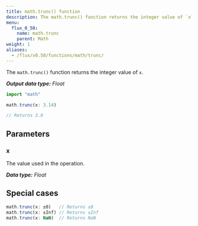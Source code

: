 ```yaml
---
title: math.trunc() function
description: The math.trunc() function returns the integer value of `x`.
menu:
  flux_0_50:
    name: math.trunc
    parent: Math
weight: 1
aliases:
  - /flux/v0.50/functions/math/trunc/
---
```


The `math.trunc()` function returns the integer value of `x`.

_**Output data type:** Float_

```js
import "math"

math.trunc(x: 3.14)

// Returns 3.0
```

## Parameters

### x
The value used in the operation.

_**Data type:** Float_

## Special cases
```js
math.trunc(x: ±0)   // Returns ±0
math.trunc(x: ±Inf) // Returns ±Inf
math.trunc(x: NaN)  // Returns NaN
```
